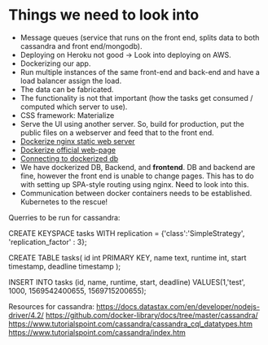 # Things we need to look into

- Message queues (service that runs on the front end, splits data to both cassandra and front end/mongodb).
- Deploying on Heroku not good -> Look into deploying on AWS.
- Dockerizing our app.
- Run multiple instances of the same front-end and back-end and have a load balancer assign the load. 
- The data can be fabricated.
- The functionality is not that important (how the tasks get consumed / computed which server to use).
- CSS framework: Materialize
- Serve the UI using another server. So, build for production, put the public files on a webserver and feed that to the front end.
- [Dockerize nginx static web server](https://jonathanmh.com/deploying-a-vue-js-single-page-app-including-router-with-docker/)
- [Dockerize official web-page](https://vuejs.org/v2/cookbook/dockerize-vuejs-app.html)
- [Connecting to dockerized db](https://stackoverflow.com/questions/33336773/connecting-to-mongo-docker-container-from-host)
- We have dockerized DB, Backend, and **frontend**. DB and backend are fine, however the front end is unable to change pages. This has to do with setting up SPA-style routing using nginx. Need to look into this.
- Communication between docker containers needs to be established. Kubernetes to the rescue!


Querries to be run for cassandra:

CREATE KEYSPACE tasks 
    WITH replication = {'class':'SimpleStrategy', 'replication_factor' : 3};

CREATE TABLE tasks(
    id int PRIMARY KEY,
    name text,
    runtime int,
    start timestamp,
    deadline timestamp
    );
   
INSERT INTO tasks (id, name, runtime, start, deadline) 
    VALUES(1,'test', 1000, 1569542400655, 1569715200655);
 
 Resources for cassandra:
 https://docs.datastax.com/en/developer/nodejs-driver/4.2/
 https://github.com/docker-library/docs/tree/master/cassandra/
 https://www.tutorialspoint.com/cassandra/cassandra_cql_datatypes.htm
 https://www.tutorialspoint.com/cassandra/index.htm